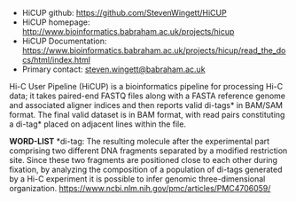 - HiCUP github: https://github.com/StevenWingett/HiCUP
- HiCUP homepage: http://www.bioinformatics.babraham.ac.uk/projects/hicup 
- HiCUP Documentation: https://www.bioinformatics.babraham.ac.uk/projects/hicup/read_the_docs/html/index.html 
- Primary contact: steven.wingett@babraham.ac.uk

Hi-C User Pipeline (HiCUP) is a bioinformatics pipeline for processing Hi-C data; it takes paired-end FASTQ files along with a FASTA reference genome and associated aligner indices and then reports valid di-tags* in BAM/SAM format.
The final valid dataset is in BAM format, with read pairs constituting a di-tag* placed on adjacent lines within the file.

**WORD-LIST**
*di-tag: The resulting molecule after the experimental part comprising two different DNA fragments separated by a modified restriction site. Since these two fragments are positioned close to each other during fixation, by analyzing the composition of a population of di-tags generated by a Hi-C experiment it is possible to infer genomic three-dimensional organization. https://www.ncbi.nlm.nih.gov/pmc/articles/PMC4706059/
